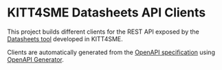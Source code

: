 # KITT4SME Datasheets API Clients

This project builds different clients for the REST API exposed by the [Datasheets tool](https://github.com/Advanced-Dataspaces-VTT/KITT4SME-Digital-Datasheets) developed in KITT4SME.

Clients are automatically generated from the [OpenAPI specification](./openapi.yaml) using [OpenAPI Generator](https://openapi-generator.tech/).